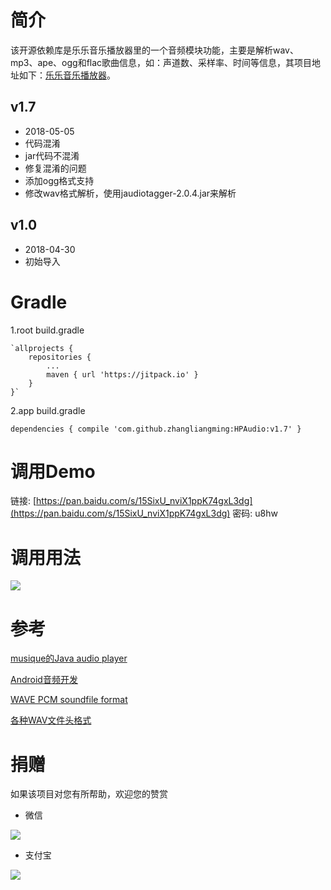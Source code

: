 # 简介 #
该开源依赖库是乐乐音乐播放器里的一个音频模块功能，主要是解析wav、mp3、ape、ogg和flac歌曲信息，如：声道数、采样率、时间等信息，其项目地址如下：[乐乐音乐播放器](https://github.com/zhangliangming/HappyPlayer5.git)。

## v1.7 ##
- 2018-05-05
- 代码混淆
- jar代码不混淆
- 修复混淆的问题
- 添加ogg格式支持
- 修改wav格式解析，使用jaudiotagger-2.0.4.jar来解析



## v1.0 ##


- 2018-04-30
- 初始导入

# Gradle #
1.root build.gradle

	`allprojects {
		repositories {
			...
			maven { url 'https://jitpack.io' }
		}
	}`
	
2.app build.gradle

`dependencies {
	         compile 'com.github.zhangliangming:HPAudio:v1.7'
	}`

# 调用Demo #

链接: [https://pan.baidu.com/s/15SixU_nviX1ppK74gxL3dg](https://pan.baidu.com/s/15SixU_nviX1ppK74gxL3dg)  密码: u8hw

# 调用用法 #

![](https://i.imgur.com/qD7bhT4.png)


# 参考 #

[musique的Java audio player](https://github.com/tulskiy/musique)

[Android音频开发](https://github.com/Jhuster/AudioDemo)

[WAVE PCM soundfile format](http://soundfile.sapp.org/doc/WaveFormat/)

[各种WAV文件头格式](http://www.xuebuyuan.com/840670.html)


# 捐赠 #
如果该项目对您有所帮助，欢迎您的赞赏

- 微信

![](https://i.imgur.com/e3hERHh.png)

- 支付宝

![](https://i.imgur.com/29AcEPA.png)